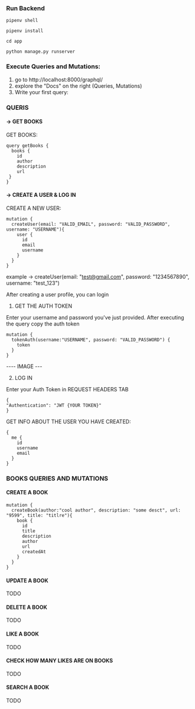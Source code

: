 ### Run Backend

```
pipenv shell
```
```
pipenv install
```
```
cd app
```
```
python manage.py runserver
```


### Execute Queries and Mutations:

1. go to http://localhost:8000/graphql/
2. explore the "Docs" on the right (Queries, Mutations)
3. Write your first query:


### QUERIS 
#### -> GET BOOKS

GET BOOKS:
```
query getBooks {
  books {
    id
    author
    description
    url
 }
}
```

#### -> CREATE A USER & LOG IN
CREATE A NEW USER:
```
mutation {
  createUser(email: "VALID_EMAIL", password: "VALID_PASSWORD", username: "USERNAME"){
    user {
      id
      email
      username
    }
  }
}
```
example -> createUser(email: "test@gmail.com", password: "1234567890", username: "test_123")

After creating a user profile, you can login

1. GET THE AUTH TOKEN


Enter your username and password you've just provided. After executing the query copy the auth token

```
mutation {
  tokenAuth(username:"USERNAME", password: "VALID_PASSWORD") {
    token
  }
}
```

---- IMAGE ---

2. LOG IN


Enter your Auth Token in REQUEST HEADERS TAB
```
{
"Authentication": "JWT {YOUR TOKEN}"
}
```

GET INFO ABOUT THE USER YOU HAVE CREATED:
```
{
  me {
    id
    username
    email
  }
}

```

### BOOKS QUERIES AND MUTATIONS 

#### CREATE A BOOK

```
mutation {
  createBook(author:"cool author", description: "some desct", url: "9599", title: "titlre"){
    book {
      id
      title
      description
      author
      url
      createdAt
    }
  }
}
```

#### UPDATE A BOOK
TODO

#### DELETE A BOOK
TODO
#### LIKE A BOOK
TODO
#### CHECK HOW MANY LIKES ARE ON BOOKS
TODO
#### SEARCH A BOOK
TODO
